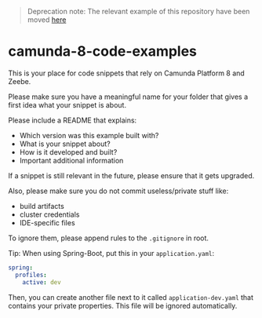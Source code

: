>Deprecation note: The relevant example of this repository have been moved [here](https://github.com/camunda-community-hub/camunda-8-examples)

# camunda-8-code-examples

This is your place for code snippets that rely on Camunda Platform 8 and Zeebe.

Please make sure you have a meaningful name for your folder that gives a first idea what your snippet is about.

Please include a README that explains:
- Which version was this example built with?
- What is your snippet about?
- How is it developed and built?
- Important additional information

If a snippet is still relevant in the future, please ensure that it gets upgraded.

Also, please make sure you do not commit useless/private stuff like:
- build artifacts
- cluster credentials
- IDE-specific files

To ignore them, please append rules to the `.gitignore` in root.

Tip: When using Spring-Boot, put this in your `application.yaml`:

````yaml
spring:
  profiles:
    active: dev
````
Then, you can create another file next to it called `application-dev.yaml` that contains your private properties. This file will be ignored automatically.

